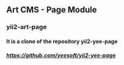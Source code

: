 ## Art CMS - Page Module

### yii2-art-page

#### It is a clone of the repository yii2-yee-page 
##### https://github.com/yeesoft/yii2-yee-page 